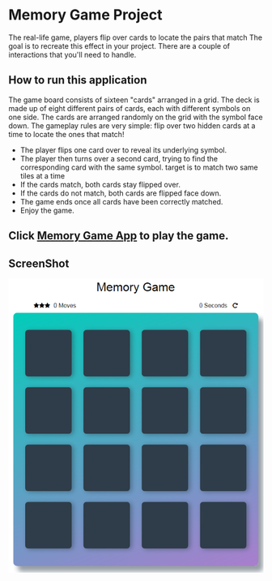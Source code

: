 # Memory Game Project
The real-life game, players flip over cards to locate the pairs that match The goal is to recreate this effect in your project. There are a couple of interactions that you'll need to handle.
## How to run this application

The game board consists of sixteen "cards" arranged in a grid. The deck is made up of eight different pairs of cards, each with different symbols on one side. The cards are arranged randomly on the grid with the symbol face down. The gameplay rules are very simple: flip over two hidden cards at a time to locate the ones that match!

* The player flips one card over to reveal its underlying symbol.
* The player then turns over a second card, trying to find the corresponding card with the same symbol. target is to match two same tiles   at a time 
* If the cards match, both cards stay flipped over.
* If the cards do not match, both cards are flipped face down.
* The game ends once all cards have been correctly matched.
* Enjoy the game.
## Click [Memory Game App](https://danrejsa.github.io/Memory-Game/) to play the game.



## ScreenShot
![Screenshot](screen.png)



